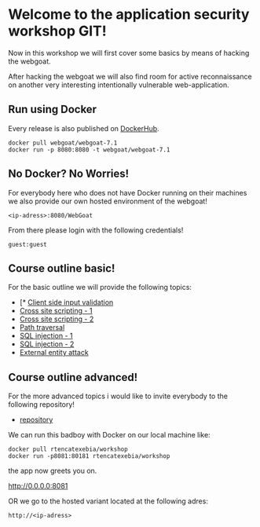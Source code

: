 # Welcome to the application security workshop GIT!

Now in this workshop we will first cover some basics by means of hacking the
webgoat. 

After hacking the webgoat we will also find room for active reconnaissance on
another very interesting intentionally vulnerable web-application.

## Run using Docker

Every release is also published on [DockerHub]((https://hub.docker.com/r/webgoat/webgoat-8.0/)).

```
docker pull webgoat/webgoat-7.1
docker run -p 8080:8080 -t webgoat/webgoat-7.1
```

## No Docker? No Worries!

For everybody here who does not have Docker running on their machines we also
provide our own hosted environment of the webgoat!

```
<ip-adress>:8080/WebGoat
```

From there please login with the following credentials!

```
guest:guest
```

## Course outline basic!

For the basic outline we will provide the following topics:

* [* [Client side input validation](javascript:alert)
* [Cross site scripting - 1](javascript:alert)
* [Cross site scripting - 2](javascript:alert)
* [Path traversal](javascript:alert)
* [SQL injection - 1](javascript:alert )
* [SQL injection - 2](javascript:alert)
* [External entity attack](javascript:alert(12))


## Course outline advanced!

For the more advanced topics i would like to invite everybody to the following repository!

* [repository](https://github.com/RiieCco/owasp-bay-area)

We can run this badboy with Docker on our local machine like:

```
docker pull rtencatexebia/workshop
docker run -p8081:80181 rtencatexebia/workshop
```

the app now greets you on.

http://0.0.0.0:8081

OR we go to the hosted variant located at the following adres:

```
http://<ip-adress>
```
